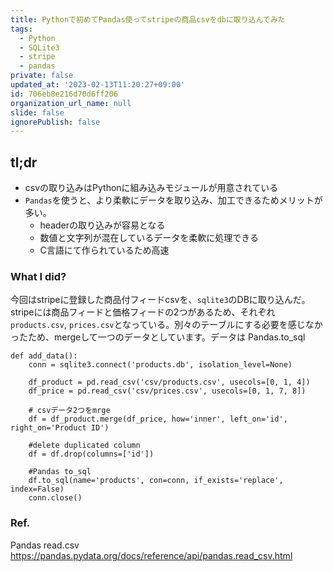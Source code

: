 ```yaml
---
title: Pythonで初めてPandas使ってstripeの商品csvをdbに取り込んでみた
tags:
  - Python
  - SQLite3
  - stripe
  - pandas
private: false
updated_at: '2023-02-13T11:20:27+09:00'
id: 706eb8e216d70d6ff206
organization_url_name: null
slide: false
ignorePublish: false
---
```



## tl;dr
* csvの取り込みはPythonに組み込みモジュールが用意されている
* `Pandas`を使うと、より柔軟にデータを取り込み、加工できるためメリットが多い。
    * headerの取り込みが容易となる
    * 数値と文字列が混在しているデータを柔軟に処理できる
    * C言語にて作られているため高速

### What I did?
今回はstripeに登録した商品付フィードcsvを、`sqlite3`のDBに取り込んだ。
stripeには商品フィードと価格フィードの2つがあるため、それぞれ`products.csv`, `prices.csv`となっている。別々のテーブルにする必要を感じなかったため、mergeして一つのデータとしています。データは Pandas.to_sql 

```python:csv_to_db_py
def add_data():
    conn = sqlite3.connect('products.db', isolation_level=None)

    df_product = pd.read_csv('csv/products.csv', usecols=[0, 1, 4])
    df_price = pd.read_csv('csv/prices.csv', usecols=[0, 1, 7, 8])

    # csvデータ2つをmrge
    df = df_product.merge(df_price, how='inner', left_on='id', right_on='Product ID')

    #delete duplicated column
    df = df.drop(columns=['id'])

    #Pandas to_sql
    df.to_sql(name='products', con=conn, if_exists='replace', index=False)
    conn.close()
```

### Ref.
Pandas read.csv
https://pandas.pydata.org/docs/reference/api/pandas.read_csv.html

